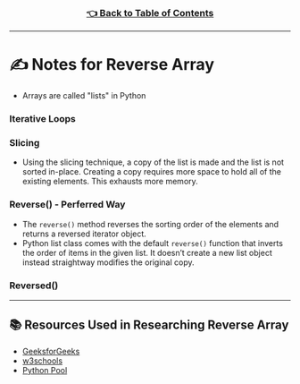 
<h3 align="center"><a href="../table_of_contents.md">👈 Back to Table of Contents</a></h3>

---------------------------------------

# ✍️ Notes for Reverse Array
- Arrays are called "lists" in Python

### Iterative Loops

### Slicing
- Using the slicing technique, a copy of the list is made and the list is not sorted in-place.  Creating a copy requires more space to hold all of the existing elements. This exhausts more memory.

### Reverse() - Perferred Way
- The `reverse()` method reverses the sorting order of the elements and returns a reversed iterator object.
- Python list class comes with the default `reverse()` function that inverts the order of items in the given list. It doesn’t create a new list object instead straightway modifies the original copy.

### Reversed()


---------------------------------------

## 📚 Resources Used in Researching Reverse Array
- [GeeksforGeeks](https://www.geeksforgeeks.org/python-reversing-list/)
- [w3schools](https://www.w3schools.com/python/ref_list_reverse.asp)
- [Python Pool](https://www.pythonpool.com/python-reverse-list/)